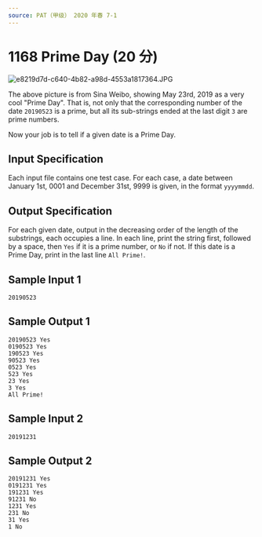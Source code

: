 ```yaml
---
source: PAT（甲级） 2020 年春 7-1
---
```


# 1168 Prime Day (20 分)

<img src="https://images.ptausercontent.com/e8219d7d-c640-4b82-a98d-4553a1817364.JPG" alt="e8219d7d-c640-4b82-a98d-4553a1817364.JPG" style="zoom:100%;" />

The above picture is from Sina Weibo, showing May 23rd, 2019 as a very cool "Prime Day". That is, not only that the corresponding number of the date `20190523` is a prime, but all its sub-strings ended at the last digit `3` are prime numbers.

Now your job is to tell if a given date is a Prime Day.

## Input Specification

Each input file contains one test case. For each case, a date between January 1st, 0001 and December 31st, 9999 is given, in the format `yyyymmdd`.

## Output Specification

For each given date, output in the decreasing order of the length of the substrings, each occupies a line. In each line, print the string first, followed by a space, then `Yes` if it is a prime number, or `No` if not. If this date is a Prime Day, print in the last line `All Prime!`.

## Sample Input 1

    20190523

## Sample Output 1

    20190523 Yes
    0190523 Yes
    190523 Yes
    90523 Yes
    0523 Yes
    523 Yes
    23 Yes
    3 Yes
    All Prime!

## Sample Input 2

    20191231

## Sample Output 2

    20191231 Yes
    0191231 Yes
    191231 Yes
    91231 No
    1231 Yes
    231 No
    31 Yes
    1 No
